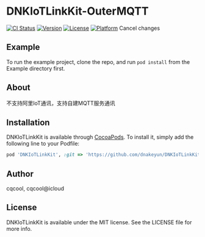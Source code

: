# DNKIoTLinkKit-OuterMQTT

[![CI Status](https://img.shields.io/travis/dnakeyun/DNKIoTLinkKit.svg?style=flat)](https://travis-ci.org/dnakeyun/DNKIoTLinkKit)
[![Version](https://img.shields.io/cocoapods/v/DNKIoTLinkKit.svg?style=flat)](https://cocoapods.org/pods/DNKIoTLinkKit)
[![License](https://img.shields.io/cocoapods/l/DNKIoTLinkKit.svg?style=flat)](https://cocoapods.org/pods/DNKIoTLinkKit)
[![Platform](https://img.shields.io/cocoapods/p/DNKIoTLinkKit.svg?style=flat)](https://cocoapods.org/pods/DNKIoTLinkKit)
Cancel changes
## Example

To run the example project, clone the repo, and run `pod install` from the Example directory first.

## About
不支持阿里IoT通讯，支持自建MQTT服务通讯

## Installation

DNKIoTLinkKit is available through [CocoaPods](https://cocoapods.org). To install
it, simply add the following line to your Podfile:

```ruby
pod 'DNKIoTLinkKit', :git => 'https://github.com/dnakeyun/DNKIoTLinkKit-OuterMQTT.git'
```

## Author

cqcool, cqcool@icloud

## License

DNKIoTLinkKit is available under the MIT license. See the LICENSE file for more info.
